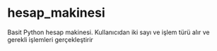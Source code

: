 # hesap_makinesi
Basit Python hesap makinesi. Kullanıcıdan iki sayı ve işlem türü alır ve gerekli işlemleri gerçekleştirir
